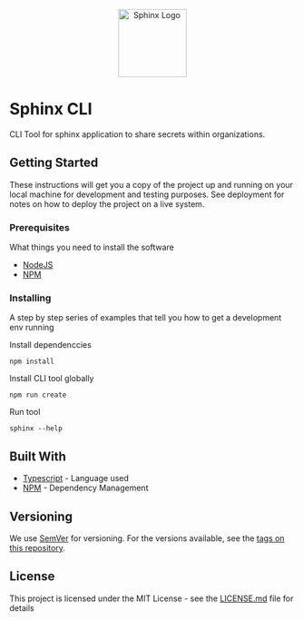 <p align="center">
  <a target="blank"><img src="https://i.ibb.co/0ML0ZC3/rsz-sphinx-logo2.jpg" width="120" alt="Sphinx Logo" /></a>
</p>

# Sphinx CLI

CLI Tool for sphinx application to share secrets within organizations.

## Getting Started

These instructions will get you a copy of the project up and running on your local machine for development and testing purposes. See deployment for notes on how to deploy the project on a live system.

### Prerequisites

What things you need to install the software

* [NodeJS](https://nodejs.org/en/docs/)
* [NPM](https://docs.npmjs.com/)

### Installing

A step by step series of examples that tell you how to get a development env running

Install dependenccies

```
npm install
```

Install CLI tool globally

```
npm run create
```

Run tool

```
sphinx --help
```

## Built With

* [Typescript](https://www.typescriptlang.org/docs/home.html) - Language used
* [NPM](https://docs.npmjs.com/) - Dependency Management

## Versioning

We use [SemVer](http://semver.org/) for versioning. For the versions available, see the [tags on this repository](https://github.com/rohanmehto2/sphinx-api/tags). 

## License

This project is licensed under the MIT License - see the [LICENSE.md](LICENSE.md) file for details
